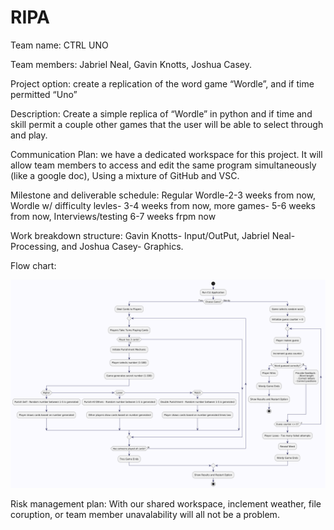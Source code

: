 
# RIPA

Team name: CTRL UNO

Team members: Jabriel Neal, Gavin Knotts, Joshua Casey.

Project option: create a replication of the word game “Wordle”, and if time permitted “Uno”

Description: Create a simple replica of “Wordle” in python and if time and skill permit a couple other games that the user will be able to select through and play.

Communication Plan: we have a dedicated workspace for this project. It will allow team members to access and edit the same program simultaneously (like a google doc), Using a mixture of GitHub and VSC.

Milestone and deliverable schedule: Regular Wordle-2-3 weeks from now, Wordle w/ difficulty levles- 3-4 weeks from now, more games- 5-6 weeks from now, Interviews/testing 6-7 weeks frpm now

Work breakdown structure: Gavin Knotts- Input/OutPut, Jabriel Neal- Processing, and Joshua Casey- Graphics.

Flow chart:

![Game Flowchart](Documentation/GameFlowchart.png)

Risk management plan: With our shared workspace, inclement weather, file coruption, or team member unavalability will all not be a problem.
